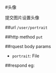 #头像

提交图片设置头像

##url
`/user/portrait`


##http method
`put`

##rquest body params

 * `portrait`: File 

##respond
eg:
```

```



